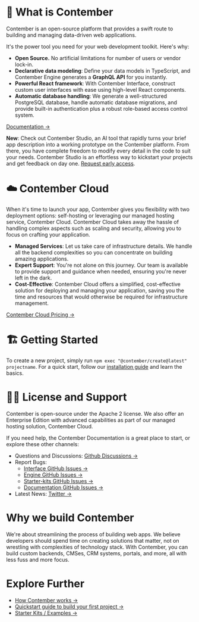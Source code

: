 # 👋 What is Contember

Contember is an open-source platform that provides a swift route to building and managing data-driven web applications.

It's the power tool you need for your web development toolkit. Here's why:

- **Open Source.** No artificial limitations for number of users or vendor lock-in.
- **Declarative data modeling**: Define your data models in TypeScript, and Contember Engine generates a **GraphQL API** for you instantly.
- **Powerful React framework**: With Contember Interface, construct custom user interfaces with ease using high-level React components.
- **Automatic database handling**: We generate a well-structured PostgreSQL database, handle automatic database migrations, and provide built-in authentication plus a robust role-based access control system.

[Documentation →](https://docs.contember.com/)

**New**: Check out Contember Studio, an AI tool that rapidly turns your brief app description into a working prototype on the Contember platform. From there, you have complete freedom to modify every detail in the code to suit your needs. Contember Studio is an effortless way to kickstart your projects and get feedback on day one. [Request early access](https://rik9zhzhn1g.typeform.com/to/UWv1lamK).

# ☁️ Contember Cloud

When it's time to launch your app, Contember gives you flexibility with two deployment options: self-hosting or leveraging our managed hosting service, Contember Cloud. Contember Cloud takes away the hassle of handling complex aspects such as scaling and security, allowing you to focus on crafting your application.

- **Managed Services**: Let us take care of infrastructure details. We handle all the backend complexities so you can concentrate on building amazing applications.
- **Expert Support**: You're not alone on this journey. Our team is available to provide support and guidance when needed, ensuring you're never left in the dark.
- **Cost-Effective**: Contember Cloud offers a simplified, cost-effective solution for deploying and managing your application, saving you the time and resources that would otherwise be required for infrastructure management.

[Contember Cloud Pricing →](https://www.contember.com/pricing)

# 🏗️ Getting Started

To create a new project, simply run `npm exec "@contember/create@latest" projectname`. For a quick start, follow our [installation guide](https://github.com/orgs/contember/discussions) and learn the basics.

# 🙋‍♂️ License and Support

Contember is open-source under the Apache 2 license. We also offer an Enterprise Edition with advanced capabilities as part of our managed hosting solution, Contember Cloud.

If you need help, the Contember Documentation is a great place to start, or explore these other channels:

- Questions and Discussions: [Github Discussions →](https://github.com/orgs/contember/discussions)
- Report Bugs:
  - [Interface GitHub Issues →](https://github.com/contember/interface/issues)
  - [Engine GitHub Issues →](https://github.com/contember/engine/issues)
  - [Starter-kits GitHub Issues →](https://github.com/contember/starter-kits/issues)
  - [Documentation GitHub Issues →](https://github.com/contember/docs/issues)
- Latest News: [Twitter →](https://twitter.com/contember)

# Why we build Contember

We're about streamlining the process of building web apps. We believe developers should spend time on creating solutions that matter, not on wrestling with complexities of technology stack. With Contember, you can build custom backends, CMSes, CRM systems, portals, and more, all with less fuss and more focus.

# Explore Further

- [How Contember works →](https://docs.contember.com/intro/how-it-works)
- [Quickstart guide to build your first project →](https://docs.contember.com/intro/quickstart)
- [Starter Kits / Examples →](https://github.com/contember/starter-kits)
